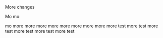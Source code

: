 More changes

Mo mo

mo
more
more
more
more
more
more
more
more
more test
more test
more test
more test
more test
more test
